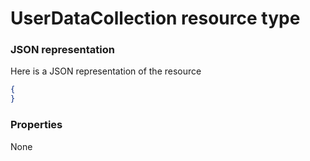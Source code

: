 # UserDataCollection resource type



### JSON representation

Here is a JSON representation of the resource

<!-- {
  "blockType": "resource",
  "optionalProperties": [

  ],
  "@odata.type": "microsoft.graph.userdatacollection"
}-->

```json
{
}

```
### Properties
None

<!-- uuid: 972508eb-009b-45ab-822e-fdc84c3a8ebf
2015-10-25 12:45:03 UTC -->
<!-- {
  "type": "#page.annotation",
  "description": "UserDataCollection resource",
  "keywords": "",
  "section": "documentation",
  "tocPath": ""
}-->